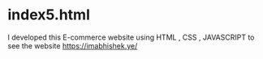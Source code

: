 # index5.html
I developed this E-commerce website using HTML , CSS , JAVASCRIPT to see the website https://imabhishek.ye/
